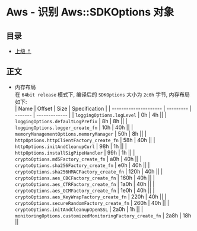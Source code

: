 # Aws - 识别 Aws::SDKOptions 对象

## 目录
- [上级 &#8673;](./笔记-逆向.md)  

## 正文
* 内存布局  
  在 `64bit release` 模式下, 编译后的 `SDKOptions` 大小为 `2c0h` 字节, 内存布局如下:  
  | Name                  | Offset    | Size    | Specification |
  | --------------------- | --------- | ------- | ------------- |
  | `loggingOptions.logLevel` | 0h | 4h ||
  | `loggingOptions.defaultLogPrefix` | 8h | 8h ||
  | `loggingOptions.logger_create_fn` | 10h | 40h ||
  | `memoryManagementOptions.memoryManager` | 50h | 8h ||
  | `httpOptions.httpClientFactory_create_fn` | 58h | 40h ||
  | `httpOptions.initAndCleanupCurl` | 98h | 1h ||
  | `httpOptions.installSigPipeHandler` | 99h | 1h ||
  | `cryptoOptions.md5Factory_create_fn` | a0h | 40h ||
  | `cryptoOptions.sha256Factory_create_fn` | e0h | 40h ||
  | `cryptoOptions.sha256HMACFactory_create_fn` | 120h | 40h ||
  | `cryptoOptions.aes_CBCFactory_create_fn` | 160h | 40h ||
  | `cryptoOptions.aes_CTRFactory_create_fn` | 1a0h | 40h ||
  | `cryptoOptions.aes_GCMFactory_create_fn` | 1e0h | 40h ||
  | `cryptoOptions.aes_KeyWrapFactory_create_fn` | 220h | 40h ||
  | `cryptoOptions.secureRandomFactory_create_fn` | 260h | 40h ||
  | `cryptoOptions.initAndCleanupOpenSSL` | 2a0h | 1h ||
  | `monitoringOptions.customizedMonitoringFactory_create_fn` | 2a8h | 18h ||
